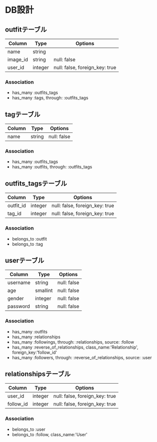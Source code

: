 # DB設計

## outfitテーブル
|Column|Type|Options|
|------|----|-------|
|name|string||
|image_id|string|null: false|
|user_id|integer|null: false, foreign_key: true|

### Association
 - has_many :outfits_tags
 - has_many :tags, through: :outfits_tags


## tagテーブル
|Column|Type|Options|
|------|----|-------|
|name|string|null: false|

### Association
 - has_many :outfits_tags
 - has_many :outfits, through: :outfits_tags


## outfits_tagsテーブル
|Column|Type|Options|
|------|----|-------|
|outfit_id|integer|null: false, foreign_key: true|
|tag_id|integer|null: false, foreign_key: true|

### Association
 - belongs_to :outfit
 - belongs_to :tag


## userテーブル
|Column|Type|Options|
|------|----|-------|
|username|string|null: false|
|age|smallint|null: false|
|gender|integer|null: false|
|password|string|null: false|

### Association
 - has_many :outfits
 - has_many :relationships
 - has_many :followings, through: :relationships, source: :follow
 - has_many :reverse_of_relationships, class_name:'Relationship', foreign_key:'follow_id'
 - has_many :followers, through: :reverse_of_relationships, source: :user


## relationshipsテーブル
|Column|Type|Options|
|------|----|-------|
|user_id|integer|null: false, foreign_key: true|
|follow_id|integer|null: false, foreign_key: true|

### Association
 - belongs_to :user
 - belongs_to :follow, class_name:'User'
